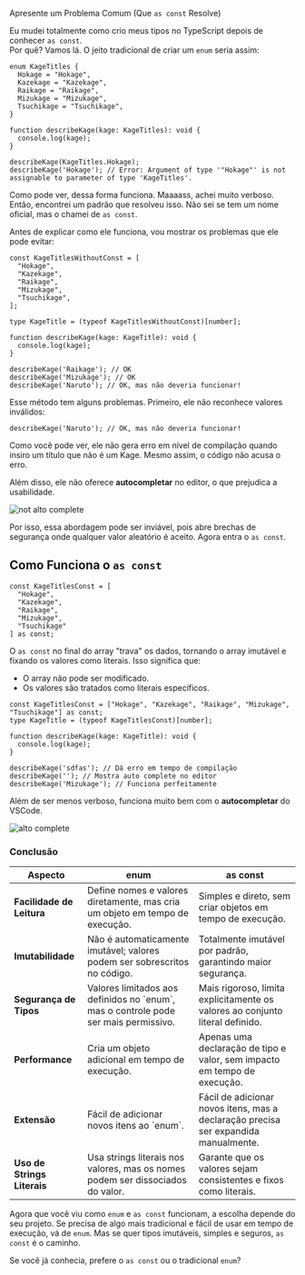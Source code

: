 Apresente um Problema Comum (Que `as const` Resolve)

Eu mudei totalmente como crio meus tipos no TypeScript depois de conhecer `as const`.  
Por quê? Vamos lá. O jeito tradicional de criar um `enum` seria assim:

```tsx
enum KageTitles {
  Hokage = "Hokage",
  Kazekage = "Kazekage",
  Raikage = "Raikage",
  Mizukage = "Mizukage",
  Tsuchikage = "Tsuchikage",
}

function describeKage(kage: KageTitles): void {
  console.log(kage);
}

describeKage(KageTitles.Hokage);
describeKage('Hokage'); // Error: Argument of type '"Hokage"' is not assignable to parameter of type 'KageTitles'.
```

Como pode ver, dessa forma funciona. Maaaass, achei muito verboso. Então, encontrei um padrão que resolveu isso. Não sei se tem um nome oficial, mas o chamei de `as const`.

Antes de explicar como ele funciona, vou mostrar os problemas que ele pode evitar:

```tsx
const KageTitlesWithoutConst = [
  "Hokage",
  "Kazekage",
  "Raikage",
  "Mizukage",
  "Tsuchikage",
];

type KageTitle = (typeof KageTitlesWithoutConst)[number];

function describeKage(kage: KageTitle): void {
  console.log(kage);
}

describeKage('Raikage'); // OK
describeKage('Mizukage'); // OK
describeKage('Naruto'); // OK, mas não deveria funcionar!
```

Esse método tem alguns problemas. Primeiro, ele não reconhece valores inválidos:

```tsx
describeKage('Naruto'); // OK, mas não deveria funcionar!
```

Como você pode ver, ele não gera erro em nível de compilação quando insiro um título que não é um Kage. Mesmo assim, o código não acusa o erro.

Além disso, ele não oferece **autocompletar** no editor, o que prejudica a usabilidade.

![not alto complete](https://i.ibb.co/VYp3CVF/02.png)

Por isso, essa abordagem pode ser inviável, pois abre brechas de segurança onde qualquer valor aleatório é aceito. Agora entra o `as const`.

## Como Funciona o `as const`

```tsx
const KageTitlesConst = [
  "Hokage", 
  "Kazekage", 
  "Raikage", 
  "Mizukage", 
  "Tsuchikage"
] as const;
```

O `as const` no final do array "trava" os dados, tornando o array imutável e fixando os valores como literais. Isso significa que:

- O array não pode ser modificado.
- Os valores são tratados como literais específicos.

```tsx
const KageTitlesConst = ["Hokage", "Kazekage", "Raikage", "Mizukage", "Tsuchikage"] as const;
type KageTitle = (typeof KageTitlesConst)[number];

function describeKage(kage: KageTitle): void {
  console.log(kage);
}

describeKage('sdfas'); // Dá erro em tempo de compilação
describeKage(''); // Mostra auto complete no editor
describeKage('Mizukage'); // Funciona perfeitamente
```
Além de ser menos verboso, funciona muito bem com o **autocompletar** do VSCode.

![alto complete](https://i.ibb.co/85WmZcf/01.png)

### Conclusão


| Aspecto                     | **enum**                                                                              | **as const**                                                                        |
| --------------------------- | ------------------------------------------------------------------------------------- | ----------------------------------------------------------------------------------- |
| **Facilidade de Leitura**   | Define nomes e valores diretamente, mas cria um objeto em tempo de execução.          | Simples e direto, sem criar objetos em tempo de execução.                           |
| **Imutabilidade**           | Não é automaticamente imutável; valores podem ser sobrescritos no código.             | Totalmente imutável por padrão, garantindo maior segurança.                         |
| **Segurança de Tipos**      | Valores limitados aos definidos no \`enum\`, mas o controle pode ser mais permissivo. | Mais rigoroso, limita explicitamente os valores ao conjunto literal definido.       |
| **Performance**             | Cria um objeto adicional em tempo de execução.                                        | Apenas uma declaração de tipo e valor, sem impacto em tempo de execução.            |
| **Extensão**                | Fácil de adicionar novos itens ao \`enum\`.                                           | Fácil de adicionar novos itens, mas a declaração precisa ser expandida manualmente. |
| **Uso de Strings Literais** | Usa strings literais nos valores, mas os nomes podem ser dissociados do valor.        | Garante que os valores sejam consistentes e fixos como literais.                    |


Agora que você viu como `enum` e `as const` funcionam, a escolha depende do seu projeto. Se precisa de algo mais tradicional e fácil de usar em tempo de execução, vá de `enum`. Mas se quer tipos imutáveis, simples e seguros, `as const` é o caminho.

Se você já conhecia, prefere o `as const` ou o tradicional `enum`?
